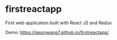 # firstreactapp
First web application built with React JS and Redux

Demo: https://jasonwang7.github.io/firstreactapp/
